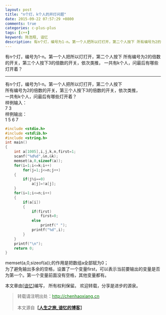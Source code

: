 ```yaml
---
layout: post
title: "n个灯，k个人的开灯问题"
date: 2015-09-22 07:57:29 +0800
comments: true
categories: c-plus-plus
tags: [c++]
keyword: 陈浩翔, 谙忆
description: 有n个灯，编号为1-n。第一个人把所以灯打开，第二个人按下 所有编号为2的倍数的开关，第三个人按下3的倍数的开关，依次类推， 一共有k个人，问最后有哪些灯开着？ 样例输
---
```


有n个灯，编号为1-n。第一个人把所以灯打开，第二个人按下
所有编号为2的倍数的开关，第三个人按下3的倍数的开关，依次类推，
一共有k个人，问最后有哪些灯开着？

<!-- more -->
----------

有n个灯，编号为1-n。第一个人把所以灯打开，第二个人按下  
所有编号为2的倍数的开关，第三个人按下3的倍数的开关，依次类推，  
一共有k个人，问最后有哪些灯开着？  
样例输入：  
7 3  
样例输出：  
1 5 6 7  


```C++
#include <stdio.h>
#include <stdlib.h>
#include <string.h>
int main()
{
    int a[1005],i,j,k,n,first=1;
    scanf("%d%d",&n,&k);
    memset(a,0,sizeof(a));
    for(i=1;i<=k;i++)
        for(j=1;j<=n;j++)
    {
        if(j%i==0)
            a[j]=!a[j];
    }
    for(i=1;i<=n;i++)
    {
        if(a[i])
        {
            if(first)
                first=0;
            else
                printf(" ");
            printf("%d",i);
        }
    }
    printf("\n");
    return 0;
}

```

memset(a,0,sizeof(a));的作用是把数组a全部赋为0；  
为了避免输出多余的空格，设置了一个变量first，可以表示当前要输出的变量是否为第一个。第一个变量前面没有空格，其他变量都有。  

本文章由<a href="http://chenhaoxiang.cn/">[谙忆]</a>编写， 所有权利保留。 
欢迎转载，分享是进步的源泉。
<blockquote cite='陈浩翔'>
<p background-color='#D3D3D3'>转载请注明出处：<a href='http://chenhaoxiang.cn'><font color="green">http://chenhaoxiang.cn</font></a><br><br>
本文源自<strong>【<a href='http://chenhaoxiang.cn' target='_blank'>人生之旅_谙忆的博客</a>】</strong></p>
</blockquote>
